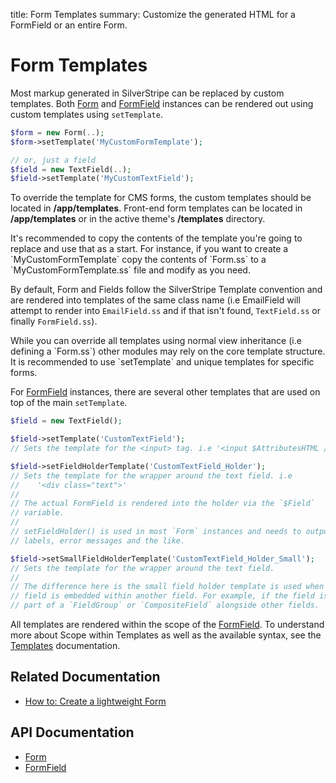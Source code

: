 title: Form Templates
summary: Customize the generated HTML for a FormField or an entire Form.

# Form Templates

Most markup generated in SilverStripe can be replaced by custom templates. Both [Form](api:SilverStripe\Forms\Form) and [FormField](api:SilverStripe\Forms\FormField) instances
can be rendered out using custom templates using `setTemplate`.


```php
$form = new Form(..);
$form->setTemplate('MyCustomFormTemplate');

// or, just a field
$field = new TextField(..);
$field->setTemplate('MyCustomTextField');
```

To override the template for CMS forms, the custom templates should be located in **/app/templates**. Front-end form templates can be located in **/app/templates** or in the active theme's **/templates** directory.

<div class="notice" markdown="1">
It's recommended to copy the contents of the template you're going to replace and use that as a start. For instance, if
you want to create a `MyCustomFormTemplate` copy the contents of `Form.ss` to a `MyCustomFormTemplate.ss` file and 
modify as you need.
</div>

By default, Form and Fields follow the SilverStripe Template convention and are rendered into templates of the same 
class name (i.e EmailField will attempt to render into `EmailField.ss` and if that isn't found, `TextField.ss` or 
finally `FormField.ss`).

<div class="alert" markdown="1">
While you can override all templates using normal view inheritance (i.e defining a `Form.ss`) other modules may rely on 
the core template structure. It is recommended to use `setTemplate` and unique templates for specific forms.
</div>

For [FormField](api:SilverStripe\Forms\FormField) instances, there are several other templates that are used on top of the main `setTemplate`.


```php
$field = new TextField();

$field->setTemplate('CustomTextField');
// Sets the template for the <input> tag. i.e '<input $AttributesHTML />'

$field->setFieldHolderTemplate('CustomTextField_Holder');
// Sets the template for the wrapper around the text field. i.e 
//    '<div class="text">'
//
// The actual FormField is rendered into the holder via the `$Field` 
// variable.
//
// setFieldHolder() is used in most `Form` instances and needs to output 
// labels, error messages and the like.

$field->setSmallFieldHolderTemplate('CustomTextField_Holder_Small');
// Sets the template for the wrapper around the text field.
//
// The difference here is the small field holder template is used when the 
// field is embedded within another field. For example, if the field is 
// part of a `FieldGroup` or `CompositeField` alongside other fields.
```

All templates are rendered within the scope of the [FormField](api:SilverStripe\Forms\FormField). To understand more about Scope within Templates as 
well as the available syntax, see the [Templates](../templates) documentation.

## Related Documentation

* [How to: Create a lightweight Form](how_tos/lightweight_form)

## API Documentation

* [Form](api:SilverStripe\Forms\Form)
* [FormField](api:SilverStripe\Forms\FormField)
